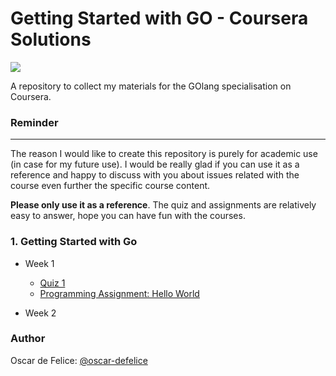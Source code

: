 # Getting Started with GO - Coursera Solutions

![](https://www.vertica.com/wp-content/uploads/2019/07/Golang.png)

A repository to collect my materials for the GOlang specialisation on Coursera.

### Reminder
-------------------
The reason I would like to create this repository is purely for academic use (in case for my future use).
I would be really glad if you can use it as a reference and happy to discuss with you about issues related with the course even further the specific course content.

**Please only use it as a reference**. The quiz and assignments are relatively easy to answer, hope you can have fun with the courses.  


### 1. Getting Started with Go
* Week 1
	* [Quiz 1](https://github.com/oscar-defelice/googleGoSpecialisation-Coursera/blob/master/GettingStartedWithGo/Week1/QuizSolution.md)
	* [Programming Assignment: Hello World](https://github.com/oscar-defelice/googleGoSpecialisation-Coursera/blob/master/GettingStartedWithGo/Week1/HelloWorld.go)

* Week 2
	

### Author
Oscar de Felice: [@oscar-defelice](https://github.com/oscar-defelice)
